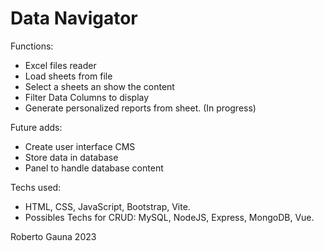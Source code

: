 # Data Navigator

Functions: 
- Excel files reader
- Load sheets from file
- Select a sheets an show the content
- Filter Data Columns to display
- Generate personalized reports from sheet. (In progress)

Future adds:
- Create user interface CMS
- Store data in database
- Panel to handle database content


Techs used:
- HTML, CSS, JavaScript, Bootstrap, Vite.
- Possibles Techs for CRUD: MySQL, NodeJS, Express, MongoDB, Vue.

Roberto Gauna
2023